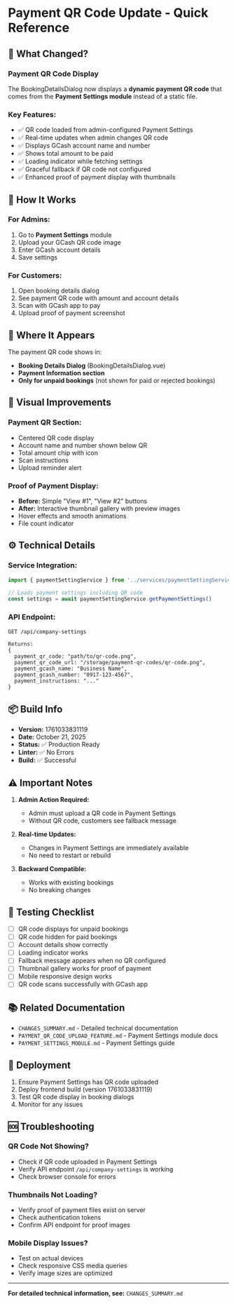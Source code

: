 # Payment QR Code Update - Quick Reference

## 🎯 What Changed?

### Payment QR Code Display
The BookingDetailsDialog now displays a **dynamic payment QR code** that comes from the **Payment Settings module** instead of a static file.

### Key Features:
- ✅ QR code loaded from admin-configured Payment Settings
- ✅ Real-time updates when admin changes QR code
- ✅ Displays GCash account name and number
- ✅ Shows total amount to be paid
- ✅ Loading indicator while fetching settings
- ✅ Graceful fallback if QR code not configured
- ✅ Enhanced proof of payment display with thumbnails

## 🔧 How It Works

### For Admins:
1. Go to **Payment Settings** module
2. Upload your GCash QR code image
3. Enter GCash account details
4. Save settings

### For Customers:
1. Open booking details dialog
2. See payment QR code with amount and account details
3. Scan with GCash app to pay
4. Upload proof of payment screenshot

## 📱 Where It Appears

The payment QR code shows in:
- **Booking Details Dialog** (BookingDetailsDialog.vue)
- **Payment Information section**
- **Only for unpaid bookings** (not shown for paid or rejected bookings)

## 🎨 Visual Improvements

### Payment QR Section:
- Centered QR code display
- Account name and number shown below QR
- Total amount chip with icon
- Scan instructions
- Upload reminder alert

### Proof of Payment Display:
- **Before:** Simple "View #1", "View #2" buttons
- **After:** Interactive thumbnail gallery with preview images
- Hover effects and smooth animations
- File count indicator

## ⚙️ Technical Details

### Service Integration:
```javascript
import { paymentSettingService } from '../services/paymentSettingService'

// Loads payment settings including QR code
const settings = await paymentSettingService.getPaymentSettings()
```

### API Endpoint:
```
GET /api/company-settings

Returns:
{
  payment_qr_code: "path/to/qr-code.png",
  payment_qr_code_url: "/storage/payment-qr-codes/qr-code.png",
  payment_gcash_name: "Business Name",
  payment_gcash_number: "0917-123-4567",
  payment_instructions: "..."
}
```

## 📦 Build Info

- **Version:** 1761033831119
- **Date:** October 21, 2025
- **Status:** ✅ Production Ready
- **Linter:** ✅ No Errors
- **Build:** ✅ Successful

## ⚠️ Important Notes

1. **Admin Action Required:**
   - Admin must upload a QR code in Payment Settings
   - Without QR code, customers see fallback message

2. **Real-time Updates:**
   - Changes in Payment Settings are immediately available
   - No need to restart or rebuild

3. **Backward Compatible:**
   - Works with existing bookings
   - No breaking changes

## 🧪 Testing Checklist

- [ ] QR code displays for unpaid bookings
- [ ] QR code hidden for paid bookings
- [ ] Account details show correctly
- [ ] Loading indicator works
- [ ] Fallback message appears when no QR configured
- [ ] Thumbnail gallery works for proof of payment
- [ ] Mobile responsive design works
- [ ] QR code scans successfully with GCash app

## 📚 Related Documentation

- `CHANGES_SUMMARY.md` - Detailed technical documentation
- `PAYMENT_QR_CODE_UPLOAD_FEATURE.md` - Payment Settings module docs
- `PAYMENT_SETTINGS_MODULE.md` - Payment Settings guide

## 🚀 Deployment

1. Ensure Payment Settings has QR code uploaded
2. Deploy frontend build (version 1761033831119)
3. Test QR code display in booking dialogs
4. Monitor for any issues

## 🆘 Troubleshooting

### QR Code Not Showing?
- Check if QR code uploaded in Payment Settings
- Verify API endpoint `/api/company-settings` is working
- Check browser console for errors

### Thumbnails Not Loading?
- Verify proof of payment files exist on server
- Check authentication tokens
- Confirm API endpoint for proof images

### Mobile Display Issues?
- Test on actual devices
- Check responsive CSS media queries
- Verify image sizes are optimized

---

**For detailed technical information, see:** `CHANGES_SUMMARY.md`
